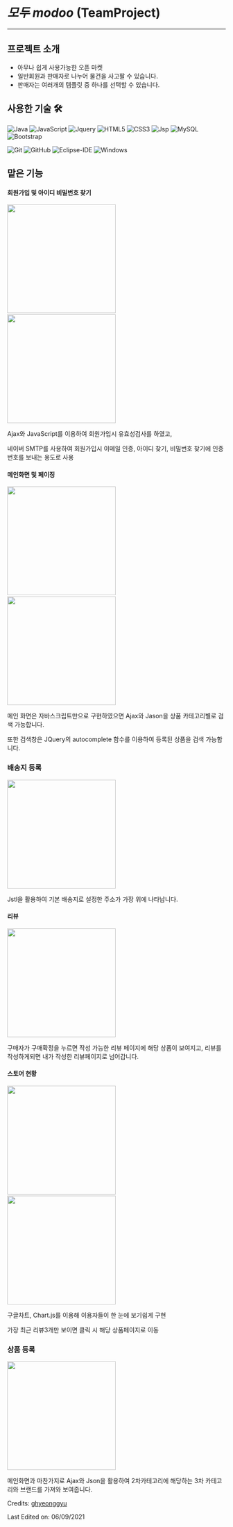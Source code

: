 #  _모두 modoo_  (TeamProject) #

---

## 프로젝트 소개
- 아무나 쉽게 사용가능한 오픈 마켓
- 일반회원과 판매자로 나누어 물건을 사고팔 수 있습니다.
- 판매자는 여러개의 템플릿 중 하나를 선택할 수 있습니다.



## 사용한 기술 🛠

![Java](http://img.shields.io/badge/-Java-5B4638?style=flat-square&logo=java&logoColor=ffffff)
![JavaScript](https://img.shields.io/badge/-JavaScript-%23F7DF1C?style=flat-square&logo=javascript&logoColor=000000&labelColor=%23F7DF1C&color=%23FFCE5A)
![Jquery](http://img.shields.io/badge/-Jquery-005f0f?style=flat-square&logo=Jquery&logoColor=#0769AD)
![HTML5](https://img.shields.io/badge/-HTML5-%23E44D27?style=flat-square&logo=html5&logoColor=ffffff)
![CSS3](https://img.shields.io/badge/-CSS3-%231572B6?style=flat-square&logo=css3)
![Jsp](https://img.shields.io/badge/-JSP-554638?style=flat-square&logo=java&logoColor=ffffff)
![MySQL](http://img.shields.io/badge/-MySQL-4479A1?style=flat-square&logo=mysql&logoColor=ffffff)
![Bootstrap](https://img.shields.io/badge/-Bootstrap-563D7C?style=flat-square&logo=Bootstrap)

![Git](https://img.shields.io/badge/-Git-%23F05032?style=flat-square&logo=git&logoColor=%23ffffff)
![GitHub](https://img.shields.io/badge/-GitHub-181717?style=flat-square&logo=github)
![Eclipse-IDE](http://img.shields.io/badge/-Eclipse-2C2255?style=flat-square&logo=eclipse&logoColor=ffffff)
![Windows](http://img.shields.io/badge/-Windows-0078D6?style=flat-square&logo=windows&logoColor=ffffff)

맡은 기능
---
#### 회원가입 및 아이디 비밀번호 찾기

<img height="250px" width="250px" src="https://user-images.githubusercontent.com/61621545/132232634-d441d960-455c-4b15-98f5-e3ac5c470e13.gif">&nbsp;&nbsp;&nbsp;&nbsp;<img height="250px" width="250px" src="https://user-images.githubusercontent.com/61621545/132232888-58f546e5-46d3-4703-8d55-b0c68e4afcda.gif">

Ajax와 JavaScript를 이용하여 회원가입시 유효성검사를 하였고, 

네이버 SMTP를 사용하여 회원가입시 이메일 인증, 아이디 찾기, 비밀번호 찾기에 인증 번호를 보내는 용도로 사용


#### 메인화면 및 페이징 
<img height="250px" width="250px" src="https://user-images.githubusercontent.com/61621545/132224977-219d6375-d7f5-4138-8697-23e7e954d8ac.gif">&nbsp;&nbsp;&nbsp;&nbsp;<img height="250px" width="250px" src="https://user-images.githubusercontent.com/61621545/132227501-4e17488c-dfd4-4611-8f54-14e272a80d02.gif">

메인 화면은 자바스크립트만으로 구현하였으면 Ajax와 Jason을 상품 카테고리별로 검색 가능합니다.

또한  검색창은 JQuery의 autocomplete 함수를 이용하여 등록된 상품을 검색 가능합니다.

### 배송지 등록
<img height="250px" width="250px" src="https://user-images.githubusercontent.com/61621545/132246507-c1324916-83df-43a8-80bb-29916db0e8d9.gif">

Jstl을 활용하여 기본 배송지로 설정한 주소가 가장 위에 나타납니다.

#### 리뷰
<img height="250px" width="250px" src="https://user-images.githubusercontent.com/61621545/132245456-fd91a438-2779-4957-9d48-0dfae7dc74ff.gif">

구매자가 구매확정을 누르면 작성 가능한 리뷰 페이지에 해당 상품이 보여지고, 리뷰를 작성하게되면 내가 작성한 리뷰페이지로 넘어갑니다.



#### 스토어 현황

<img height="250px" width="250px" src="https://user-images.githubusercontent.com/61621545/132241059-2e546366-d889-4f2f-9943-5b039c527aa3.png">&nbsp;&nbsp;&nbsp;&nbsp;<img height="250px" width="250px" src="https://user-images.githubusercontent.com/61621545/132245326-781c7165-bbc7-4230-a11e-bbf1b11662dc.gif">

구글차트, Chart.js를 이용해 이용자들이 한 눈에 보기쉽게 구현

가장 최근 리뷰3개만 보이면 클릭 시 해당 상품페이지로 이동


### 상품 등록

<img width="250px" src="https://user-images.githubusercontent.com/61621545/132245245-6ecd93a0-ea02-4403-a575-aec95944efaf.gif">

메인화면과 마찬가지로 Ajax와 Json을 활용하여 2차카테고리에 해당하는 3차 카테고리와 브랜드를 가져와 보여줍니다.





Credits: [ghyeonggyu](https://github.com/gudrb2640)

Last Edited on: 06/09/2021
